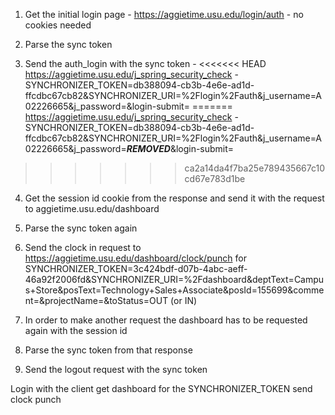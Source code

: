 
1. Get the initial login page - https://aggietime.usu.edu/login/auth - no cookies needed

2. Parse the sync token

3. Send the auth_login with the sync token - 
<<<<<<< HEAD
    https://aggietime.usu.edu/j_spring_security_check - SYNCHRONIZER_TOKEN=db388094-cb3b-4e6e-ad1d-ffcdbc67cb82&SYNCHRONIZER_URI=%2Flogin%2Fauth&j_username=A02226665&j_password=&login-submit=
=======
    https://aggietime.usu.edu/j_spring_security_check - SYNCHRONIZER_TOKEN=db388094-cb3b-4e6e-ad1d-ffcdbc67cb82&SYNCHRONIZER_URI=%2Flogin%2Fauth&j_username=A02226665&j_password=***REMOVED***&login-submit=
>>>>>>> ca2a14da4f7ba25e789435667c10cd67e783d1be

4. Get the session id cookie from the response and send it with the request to aggietime.usu.edu/dashboard

5. Parse the sync token again

7. Send the clock in request to https://aggietime.usu.edu/dashboard/clock/punch 
for SYNCHRONIZER_TOKEN=3c424bdf-d07b-4abc-aeff-46a92f2006fd&SYNCHRONIZER_URI=%2Fdashboard&deptText=Campus+Store&posText=Technology+Sales+Associate&posId=155699&comment=&projectName=&toStatus=OUT (or IN)

8. In order to make another request the dashboard has to be requested again with the session id

9. Parse the sync token from that response

10. Send the logout request with the sync token




Login with the client
get dashboard for the SYNCHRONIZER_TOKEN 
send clock punch
